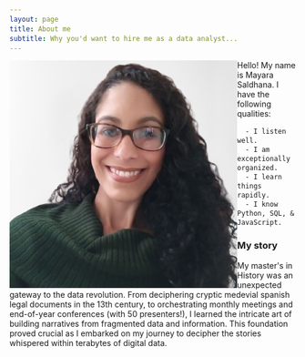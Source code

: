 ```yaml
---
layout: page
title: About me
subtitle: Why you'd want to hire me as a data analyst...
---
```


<img align="left" src="/assets/img/may_photo.png" alt="My Image">Hello! My name is Mayara Saldhana. I have the following qualities:
```
  - I listen well.
  - I am exceptionally organized.
  - I learn things rapidly.
  - I know Python, SQL, & JavaScript. 
```  
### My story

My master's in History was an unexpected gateway to the data revolution. From deciphering cryptic medevial spanish legal documents in the 13th century, to orchestrating monthly meetings and end-of-year conferences (with 50 presenters!), I learned the intricate art of building narratives from fragmented data and information. This foundation proved crucial as I embarked on my journey to decipher the stories whispered within terabytes of digital data.

